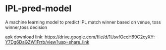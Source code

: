 # IPL-pred-model
A machine learning model to predict IPL match winner based on venue, toss winner,toss decision

apk download link: https://drive.google.com/file/d/1UsvfOccH69C2cyXY-Y7Dg6DaGZW1Frrb/view?usp=share_link
